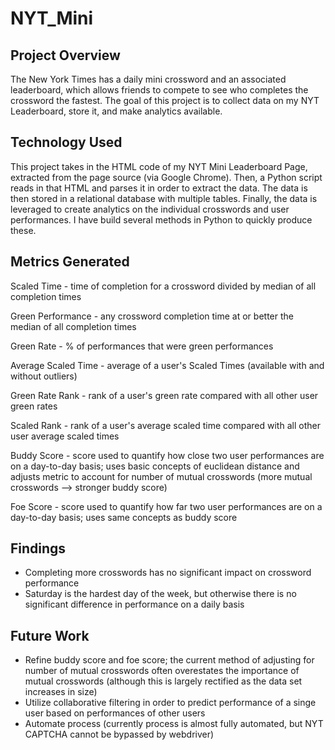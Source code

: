# NYT_Mini

## Project Overview 
The New York Times has a daily mini crossword and an associated leaderboard, which allows friends to compete to see who completes the crossword the fastest. The goal of this project is to collect data on my NYT Leaderboard, store it, and make analytics available. 

## Technology Used
This project takes in the HTML code of my NYT Mini Leaderboard Page, extracted from the page source (via Google Chrome). Then, a Python script reads in that HTML and parses it in order to extract the data. The data is then stored in a relational database with multiple tables. Finally, the data is leveraged to create analytics on the individual crosswords and user performances. I have build several methods in Python to quickly produce these.  

## Metrics Generated
Scaled Time - time of completion for a crossword divided by median of all completion times 

Green Performance - any crossword completion time at or better the median of all completion times 

Green Rate - % of performances that were green performances

Average Scaled Time - average of a user's Scaled Times (available with and without outliers) 

Green Rate Rank - rank of a user's green rate compared with all other user green rates

Scaled Rank - rank of a user's average scaled time compared with all other user average scaled times

Buddy Score - score used to quantify how close two user performances are on a day-to-day basis; uses basic concepts of euclidean distance and adjusts metric to account for number of mutual crosswords (more mutual crosswords --> stronger buddy score) 

Foe Score - score used to quantify how far two user performances are on a day-to-day basis; uses same concepts as buddy score

## Findings 
- Completing more crosswords has no significant impact on crossword performance 
- Saturday is the hardest day of the week, but otherwise there is no significant difference in performance on a daily basis

## Future Work 
- Refine buddy score and foe score; the current method of adjusting for number of mutual crosswords often overestates the importance of mutual crosswords (although this is largely rectified as the data set increases in size) 
- Utilize collaborative filtering in order to predict performance of a singe user based on performances of other users 
- Automate process (currently process is almost fully automated, but NYT CAPTCHA cannot be bypassed by webdriver) 
